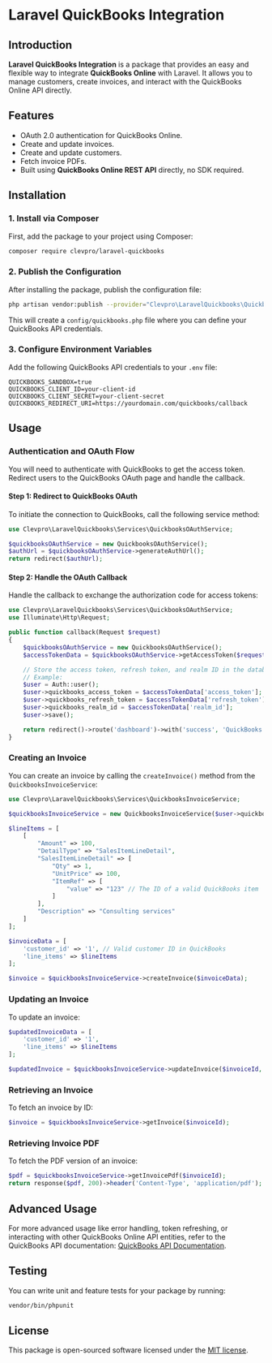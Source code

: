 # Laravel QuickBooks Integration

## Introduction

**Laravel QuickBooks Integration** is a package that provides an easy and flexible way to integrate **QuickBooks Online** with Laravel. It allows you to manage customers, create invoices, and interact with the QuickBooks Online API directly.

## Features
- OAuth 2.0 authentication for QuickBooks Online.
- Create and update invoices.
- Create and update customers.
- Fetch invoice PDFs.
- Built using **QuickBooks Online REST API** directly, no SDK required.

## Installation

### 1. Install via Composer

First, add the package to your project using Composer:

```bash
composer require clevpro/laravel-quickbooks
```

### 2. Publish the Configuration

After installing the package, publish the configuration file:

```bash
php artisan vendor:publish --provider="Clevpro\LaravelQuickbooks\QuickbooksServiceProvider" --tag=config
```

This will create a `config/quickbooks.php` file where you can define your QuickBooks API credentials.

### 3. Configure Environment Variables

Add the following QuickBooks API credentials to your `.env` file:

```env
QUICKBOOKS_SANDBOX=true
QUICKBOOKS_CLIENT_ID=your-client-id
QUICKBOOKS_CLIENT_SECRET=your-client-secret
QUICKBOOKS_REDIRECT_URI=https://yourdomain.com/quickbooks/callback
```

## Usage

### Authentication and OAuth Flow

You will need to authenticate with QuickBooks to get the access token. Redirect users to the QuickBooks OAuth page and handle the callback.

#### Step 1: Redirect to QuickBooks OAuth

To initiate the connection to QuickBooks, call the following service method:

```php
use Clevpro\LaravelQuickbooks\Services\QuickbooksOAuthService;

$quickbooksOAuthService = new QuickbooksOAuthService();
$authUrl = $quickbooksOAuthService->generateAuthUrl();
return redirect($authUrl);
```

#### Step 2: Handle the OAuth Callback

Handle the callback to exchange the authorization code for access tokens:

```php
use Clevpro\LaravelQuickbooks\Services\QuickbooksOAuthService;
use Illuminate\Http\Request;

public function callback(Request $request)
{
    $quickbooksOAuthService = new QuickbooksOAuthService();
    $accessTokenData = $quickbooksOAuthService->getAccessToken($request->input('code'));

    // Store the access token, refresh token, and realm ID in the database
    // Example:
    $user = Auth::user();
    $user->quickbooks_access_token = $accessTokenData['access_token'];
    $user->quickbooks_refresh_token = $accessTokenData['refresh_token'];
    $user->quickbooks_realm_id = $accessTokenData['realm_id'];
    $user->save();

    return redirect()->route('dashboard')->with('success', 'QuickBooks connected successfully!');
}
```

### Creating an Invoice

You can create an invoice by calling the `createInvoice()` method from the `QuickbooksInvoiceService`:

```php
use Clevpro\LaravelQuickbooks\Services\QuickbooksInvoiceService;

$quickbooksInvoiceService = new QuickbooksInvoiceService($user->quickbooks_access_token, $user->quickbooks_realm_id);

$lineItems = [
    [
        "Amount" => 100,
        "DetailType" => "SalesItemLineDetail",
        "SalesItemLineDetail" => [
            "Qty" => 1,
            "UnitPrice" => 100,
            "ItemRef" => [
                "value" => "123" // The ID of a valid QuickBooks item
            ]
        ],
        "Description" => "Consulting services"
    ]
];

$invoiceData = [
    'customer_id' => '1', // Valid customer ID in QuickBooks
    'line_items' => $lineItems
];

$invoice = $quickbooksInvoiceService->createInvoice($invoiceData);
```

### Updating an Invoice

To update an invoice:

```php
$updatedInvoiceData = [
    'customer_id' => '1',
    'line_items' => $lineItems
];

$updatedInvoice = $quickbooksInvoiceService->updateInvoice($invoiceId, $updatedInvoiceData);
```

### Retrieving an Invoice

To fetch an invoice by ID:

```php
$invoice = $quickbooksInvoiceService->getInvoice($invoiceId);
```

### Retrieving Invoice PDF

To fetch the PDF version of an invoice:

```php
$pdf = $quickbooksInvoiceService->getInvoicePdf($invoiceId);
return response($pdf, 200)->header('Content-Type', 'application/pdf');
```

## Advanced Usage

For more advanced usage like error handling, token refreshing, or interacting with other QuickBooks Online API entities, refer to the QuickBooks API documentation: [QuickBooks API Documentation](https://developer.intuit.com/app/developer/qbo/docs/get-started).

## Testing

You can write unit and feature tests for your package by running:

```bash
vendor/bin/phpunit
```

## License

This package is open-sourced software licensed under the [MIT license](https://opensource.org/licenses/MIT).
